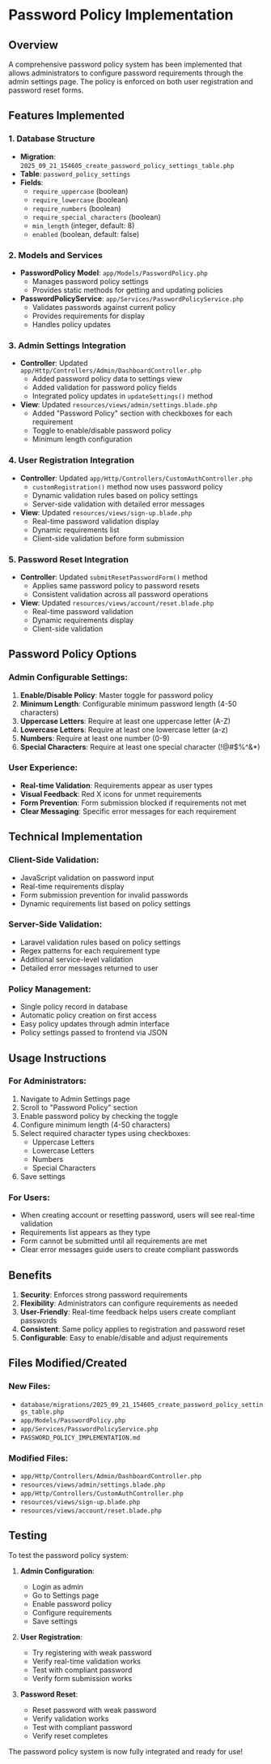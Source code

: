 # Password Policy Implementation

## Overview
A comprehensive password policy system has been implemented that allows administrators to configure password requirements through the admin settings page. The policy is enforced on both user registration and password reset forms.

## Features Implemented

### 1. Database Structure
- **Migration**: `2025_09_21_154605_create_password_policy_settings_table.php`
- **Table**: `password_policy_settings`
- **Fields**:
  - `require_uppercase` (boolean)
  - `require_lowercase` (boolean) 
  - `require_numbers` (boolean)
  - `require_special_characters` (boolean)
  - `min_length` (integer, default: 8)
  - `enabled` (boolean, default: false)

### 2. Models and Services
- **PasswordPolicy Model**: `app/Models/PasswordPolicy.php`
  - Manages password policy settings
  - Provides static methods for getting and updating policies
- **PasswordPolicyService**: `app/Services/PasswordPolicyService.php`
  - Validates passwords against current policy
  - Provides requirements for display
  - Handles policy updates

### 3. Admin Settings Integration
- **Controller**: Updated `app/Http/Controllers/Admin/DashboardController.php`
  - Added password policy data to settings view
  - Added validation for password policy fields
  - Integrated policy updates in `updateSettings()` method
- **View**: Updated `resources/views/admin/settings.blade.php`
  - Added "Password Policy" section with checkboxes for each requirement
  - Toggle to enable/disable password policy
  - Minimum length configuration

### 4. User Registration Integration
- **Controller**: Updated `app/Http/Controllers/CustomAuthController.php`
  - `customRegistration()` method now uses password policy
  - Dynamic validation rules based on policy settings
  - Server-side validation with detailed error messages
- **View**: Updated `resources/views/sign-up.blade.php`
  - Real-time password validation display
  - Dynamic requirements list
  - Client-side validation before form submission

### 5. Password Reset Integration
- **Controller**: Updated `submitResetPasswordForm()` method
  - Applies same password policy to password resets
  - Consistent validation across all password operations
- **View**: Updated `resources/views/account/reset.blade.php`
  - Real-time password validation
  - Dynamic requirements display
  - Client-side validation

## Password Policy Options

### Admin Configurable Settings:
1. **Enable/Disable Policy**: Master toggle for password policy
2. **Minimum Length**: Configurable minimum password length (4-50 characters)
3. **Uppercase Letters**: Require at least one uppercase letter (A-Z)
4. **Lowercase Letters**: Require at least one lowercase letter (a-z)
5. **Numbers**: Require at least one number (0-9)
6. **Special Characters**: Require at least one special character (!@#$%^&*)

### User Experience:
- **Real-time Validation**: Requirements appear as user types
- **Visual Feedback**: Red X icons for unmet requirements
- **Form Prevention**: Form submission blocked if requirements not met
- **Clear Messaging**: Specific error messages for each requirement

## Technical Implementation

### Client-Side Validation:
- JavaScript validation on password input
- Real-time requirements display
- Form submission prevention for invalid passwords
- Dynamic requirements list based on policy settings

### Server-Side Validation:
- Laravel validation rules based on policy settings
- Regex patterns for each requirement type
- Additional service-level validation
- Detailed error messages returned to user

### Policy Management:
- Single policy record in database
- Automatic policy creation on first access
- Easy policy updates through admin interface
- Policy settings passed to frontend via JSON

## Usage Instructions

### For Administrators:
1. Navigate to Admin Settings page
2. Scroll to "Password Policy" section
3. Enable password policy by checking the toggle
4. Configure minimum length (4-50 characters)
5. Select required character types using checkboxes:
   - Uppercase Letters
   - Lowercase Letters  
   - Numbers
   - Special Characters
6. Save settings

### For Users:
- When creating account or resetting password, users will see real-time validation
- Requirements list appears as they type
- Form cannot be submitted until all requirements are met
- Clear error messages guide users to create compliant passwords

## Benefits

1. **Security**: Enforces strong password requirements
2. **Flexibility**: Administrators can configure requirements as needed
3. **User-Friendly**: Real-time feedback helps users create compliant passwords
4. **Consistent**: Same policy applies to registration and password reset
5. **Configurable**: Easy to enable/disable and adjust requirements

## Files Modified/Created

### New Files:
- `database/migrations/2025_09_21_154605_create_password_policy_settings_table.php`
- `app/Models/PasswordPolicy.php`
- `app/Services/PasswordPolicyService.php`
- `PASSWORD_POLICY_IMPLEMENTATION.md`

### Modified Files:
- `app/Http/Controllers/Admin/DashboardController.php`
- `resources/views/admin/settings.blade.php`
- `app/Http/Controllers/CustomAuthController.php`
- `resources/views/sign-up.blade.php`
- `resources/views/account/reset.blade.php`

## Testing

To test the password policy system:

1. **Admin Configuration**:
   - Login as admin
   - Go to Settings page
   - Enable password policy
   - Configure requirements
   - Save settings

2. **User Registration**:
   - Try registering with weak password
   - Verify real-time validation works
   - Test with compliant password
   - Verify form submission works

3. **Password Reset**:
   - Reset password with weak password
   - Verify validation works
   - Test with compliant password
   - Verify reset completes

The password policy system is now fully integrated and ready for use!
